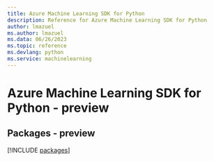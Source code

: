 ```yaml
---
title: Azure Machine Learning SDK for Python
description: Reference for Azure Machine Learning SDK for Python
author: lmazuel
ms.author: lmazuel
ms.data: 06/26/2023
ms.topic: reference
ms.devlang: python
ms.service: machinelearning
---
```

# Azure Machine Learning SDK for Python - preview
## Packages - preview
[!INCLUDE [packages](machine-learning-index.md)]
